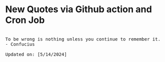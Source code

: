 # New Quotes via Github action and Cron Job

<pre>
<!-- #quote -->
To be wrong is nothing unless you continue to remember it.
- Confucius

Updated on: [5/14/2024]
<!-- #quoteEnd -->
</pre>
